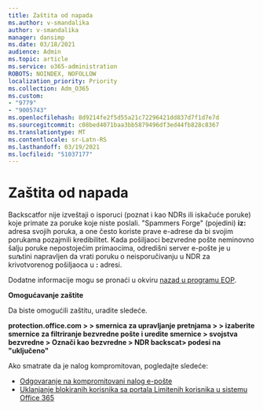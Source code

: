 ```yaml
---
title: Zaštita od napada
ms.author: v-smandalika
author: v-smandalika
manager: dansimp
ms.date: 03/18/2021
audience: Admin
ms.topic: article
ms.service: o365-administration
ROBOTS: NOINDEX, NOFOLLOW
localization_priority: Priority
ms.collection: Adm_O365
ms.custom:
- "9779"
- "9005743"
ms.openlocfilehash: 8d9214fe2f5d55a21c72296421dd837d7f1d7e7d
ms.sourcegitcommit: c08bed4071baa3bb5879496df3ed44fb828c8367
ms.translationtype: MT
ms.contentlocale: sr-Latn-RS
ms.lasthandoff: 03/19/2021
ms.locfileid: "51037177"
---
```

# <a name="protection-from-backscatter-attack"></a>Zaštita od napada

Backscatfor nije izveštaji o isporuci (poznat i kao NDRs ili iskačuće poruke) koje primate za poruke koje niste poslali. "Spammers Forge" (pojedini) **iz:** adresa svojih poruka, a one često koriste prave e-adrese da bi svojim porukama pozajmili kredibilitet. Kada pošiljaoci bezvredne pošte neminovno šalju poruke nepostojećim primaocima, odredišni server e-pošte je u suљtini napravljen da vrati poruku o neisporučivanju u NDR za krivotvorenog pošiljaoca u **:** adresi.

Dodatne informacije mogu se pronaći u okviru [nazad u programu EOP](https://docs.microsoft.com/microsoft-365/security/office-365-security/backscatter-messages-and-eop).

**Omogućavanje zaštite**

Da biste omogućili zaštitu, uradite sledeće.

**protection.office.com > > smernica za upravljanje pretnjama > > izaberite smernice za filtriranje bezvredne pošte i uredite smernice > svojstva bezvredne > Označi kao bezvredne > NDR backscat> podesi na "uključeno"**

Ako smatrate da je nalog kompromitovan, pogledajte sledeće:

- [Odgovaranje na kompromitovani nalog e-pošte](https://docs.microsoft.com/microsoft-365/security/office-365-security/responding-to-a-compromised-email-account)
- [Uklanjanje blokiranih korisnika sa portala Limitenih korisnika u sistemu Office 365](https://docs.microsoft.com/microsoft-365/security/office-365-security/removing-user-from-restricted-users-portal-after-spam)



